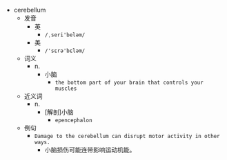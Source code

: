 - cerebellum
  - 发音
    - 英
      - `/ˌseri'beləm/`
    - 美
      - `/'sɛrə'bɛləm/`
  - 词义
    - n.
      - 小脑
        - `the bottom part of your brain that controls your muscles`
  - 近义词
    - n.
      - [解剖]小脑
        - `epencephalon`
  - 例句
    - `Damage to the cerebellum can disrupt motor activity in other ways.`
      - 小脑损伤可能连带影响运动机能。

